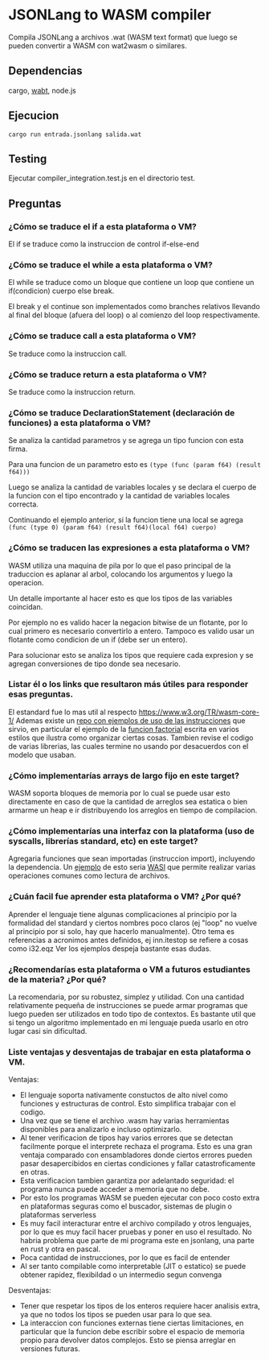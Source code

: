 # JSONLang to WASM compiler
Compila JSONLang a archivos .wat (WASM text format) que luego se pueden convertir a WASM con wat2wasm o similares.

## Dependencias
cargo, [wabt](https://github.com/WebAssembly/wabt), node.js
## Ejecucion
`cargo run entrada.jsonlang salida.wat`
## Testing
Ejecutar compiler_integration.test.js en el directorio test.

## Preguntas
### ¿Cómo se traduce el if a esta plataforma o VM?
El if se traduce como la instruccion de control if-else-end
### ¿Cómo se traduce el while a esta plataforma o VM?
El while se traduce como un bloque que contiene un loop que contiene un if(condicion) cuerpo else break.

El break y el continue son implementados como branches relativos llevando al final del bloque (afuera del loop) o al comienzo del loop respectivamente.
### ¿Cómo se traduce call a esta plataforma o VM?
Se traduce como la instruccion call.
### ¿Cómo se traduce return a esta plataforma o VM?
Se traduce como la instruccion return.
### ¿Cómo se traduce DeclarationStatement (declaración de funciones) a esta plataforma o VM?
Se analiza la cantidad parametros y se agrega un tipo funcion con esta firma.

Para una funcion de un parametro esto es `(type (func (param f64) (result f64)))`

Luego se analiza la cantidad de variables locales y se declara el cuerpo de la funcion con el tipo encontrado y la cantidad de variables locales correcta.

Continuando el ejemplo anterior, si la funcion tiene una local se agrega `(func (type 0) (param f64) (result f64)(local f64) cuerpo)`

### ¿Cómo se traducen las expresiones a esta plataforma o VM?
WASM utiliza una maquina de pila por lo que el paso principal de la traduccion es aplanar al arbol, colocando los argumentos y luego la operacion.

Un detalle importante al hacer esto es que los tipos de las variables coincidan.

Por ejemplo no es valido hacer la negacion bitwise de un flotante, por lo cual primero es necesario convertirlo a entero.
Tampoco es valido usar un flotante como condicion de un if (debe ser un entero).

Para solucionar esto se analiza los tipos que requiere cada expresion y se agregan conversiones de tipo donde sea necesario.
### Listar él o los links que resultaron más útiles para responder esas preguntas.
El estandard fue lo mas util al respecto https://www.w3.org/TR/wasm-core-1/
Ademas existe un [repo con ejemplos de uso de las instrucciones](https://github.com/WebAssembly/spec/tree/main/test/core) que sirvio,
en particular el ejemplo de la [funcion factorial](https://github.com/WebAssembly/spec/blob/main/test/core/fac.wast) escrita en
varios estilos que ilustra como organizar ciertas cosas.
Tambien revise el codigo de varias librerias, las cuales termine no usando por desacuerdos con el modelo que usaban.
### ¿Cómo implementarías arrays de largo fijo en este target?
WASM soporta bloques de memoria por lo cual se puede usar esto directamente en caso de que la cantidad de arreglos sea estatica
o bien armarme un heap e ir distribuyendo los arreglos en tiempo de compilacion.
### ¿Cómo implementarías una interfaz con la plataforma (uso de syscalls, librerías standard, etc) en este target?
Agregaria funciones que sean importadas (instruccion import), incluyendo la dependencia.
Un [ejemplo](https://github.com/bytecodealliance/wasmtime/blob/main/docs/WASI-tutorial.md#web-assembly-text-example) de esto seria [WASI](https://wasi.dev/)
que permite realizar varias operaciones comunes como lectura de archivos.
### ¿Cuán facil fue aprender esta plataforma o VM? ¿Por qué?
Aprender el lenguaje tiene algunas complicaciones al principio por la formalidad del standard y ciertos nombres poco claros (ej "loop" no vuelve al principio por si solo, hay que hacerlo manualmente). Otro tema es referencias a acronimos antes definidos, ej inn.itestop se refiere a cosas como i32.eqz
Ver los ejemplos despeja bastante esas dudas.
### ¿Recomendarías esta plataforma o VM a futuros estudiantes de la materia? ¿Por qué?
La recomendaria, por su robustez, simplez y utilidad. Con una cantidad relativamente pequeña de instrucciones se puede armar programas que luego
pueden ser utilizados en todo tipo de contextos. Es bastante util que si tengo un algoritmo implementado en mi lenguaje pueda usarlo en otro lugar
casi sin dificultad.
### Liste ventajas y desventajas de trabajar en esta plataforma o VM.
Ventajas:
- El lenguaje soporta nativamente constuctos de alto nivel como funciones y estructuras de control. Esto simplifica trabajar con el codigo.
- Una vez que se tiene el archivo .wasm hay varias herramientas disponibles para analizarlo e incluso optimizarlo.
- Al tener verificacion de tipos hay varios errores que se detectan facilmente porque el interprete rechaza el programa.
  Esto es una gran ventaja comparado con ensambladores donde ciertos errores pueden pasar desapercibidos en ciertas condiciones y fallar catastroficamente en otras.
- Esta verificacion tambien garantiza por adelantado seguridad: el programa nunca puede acceder a memoria que no debe.
- Por esto los programas WASM se pueden ejecutar con poco costo extra en plataformas seguras como el buscador, sistemas de plugin o plataformas serverless
- Es muy facil interacturar entre el archivo compilado y otros lenguajes, por lo que es muy facil hacer pruebas y poner en uso el resultado.
  No habria problema que parte de mi programa este en jsonlang, una parte en rust y otra en pascal.
- Poca cantidad de instrucciones, por lo que es facil de entender
- Al ser tanto compilable como interpretable (JIT o estatico) se puede obtener rapidez, flexibildad o un intermedio segun convenga

Desventajas:
- Tener que respetar los tipos de los enteros requiere hacer analisis extra, ya que no todos los tipos se pueden usar para lo que sea.
- La interaccion con funciones externas tiene ciertas limitaciones, en particular que la funcion debe escribir sobre el espacio de memoria propio para
  devolver datos complejos. Esto se piensa arreglar en versiones futuras.